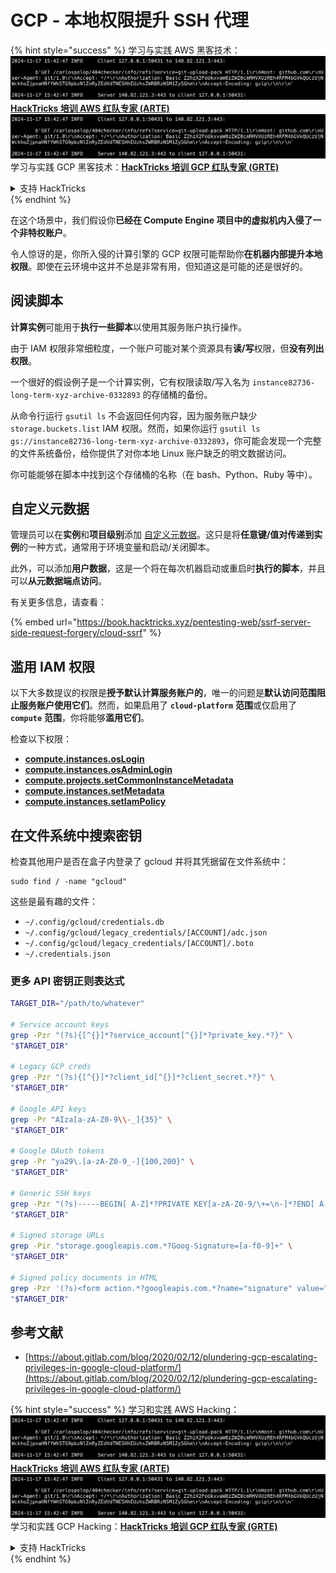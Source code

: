 # GCP - 本地权限提升 SSH 代理

{% hint style="success" %}
学习与实践 AWS 黑客技术：<img src="../../../.gitbook/assets/image (1).png" alt="" data-size="line">[**HackTricks 培训 AWS 红队专家 (ARTE)**](https://training.hacktricks.xyz/courses/arte)<img src="../../../.gitbook/assets/image (1).png" alt="" data-size="line">\
学习与实践 GCP 黑客技术：<img src="../../../.gitbook/assets/image (2).png" alt="" data-size="line">[**HackTricks 培训 GCP 红队专家 (GRTE)**<img src="../../../.gitbook/assets/image (2).png" alt="" data-size="line">](https://training.hacktricks.xyz/courses/grte)

<details>

<summary>支持 HackTricks</summary>

* 查看 [**订阅计划**](https://github.com/sponsors/carlospolop)!
* **加入** 💬 [**Discord 群组**](https://discord.gg/hRep4RUj7f) 或 [**Telegram 群组**](https://t.me/peass) 或 **在** **Twitter** 🐦 **上关注我们** [**@hacktricks\_live**](https://twitter.com/hacktricks\_live)**.**
* **通过向** [**HackTricks**](https://github.com/carlospolop/hacktricks) 和 [**HackTricks Cloud**](https://github.com/carlospolop/hacktricks-cloud) GitHub 仓库提交 PR 分享黑客技巧。

</details>
{% endhint %}

在这个场景中，我们假设你**已经在 Compute Engine 项目中的虚拟机内入侵了一个非特权账户**。

令人惊讶的是，你所入侵的计算引擎的 GCP 权限可能帮助你**在机器内部提升本地权限**。即使在云环境中这并不总是非常有用，但知道这是可能的还是很好的。

## 阅读脚本 <a href="#follow-the-scripts" id="follow-the-scripts"></a>

**计算实例**可能用于**执行一些脚本**以使用其服务账户执行操作。

由于 IAM 权限非常细粒度，一个账户可能对某个资源具有**读/写**权限，但**没有列出权限**。

一个很好的假设例子是一个计算实例，它有权限读取/写入名为 `instance82736-long-term-xyz-archive-0332893` 的存储桶的备份。

从命令行运行 `gsutil ls` 不会返回任何内容，因为服务账户缺少 `storage.buckets.list` IAM 权限。然而，如果你运行 `gsutil ls gs://instance82736-long-term-xyz-archive-0332893`，你可能会发现一个完整的文件系统备份，给你提供了对你本地 Linux 账户缺乏的明文数据访问。

你可能能够在脚本中找到这个存储桶的名称（在 bash、Python、Ruby 等中）。

## 自定义元数据

管理员可以在**实例**和**项目级别**添加 [自定义元数据](https://cloud.google.com/compute/docs/storing-retrieving-metadata#custom)。这只是将**任意键/值对传递到实例**的一种方式，通常用于环境变量和启动/关闭脚本。

此外，可以添加**用户数据**，这是一个将在每次机器启动或重启时**执行的脚本**，并且可以**从元数据端点访问**。

有关更多信息，请查看：

{% embed url="https://book.hacktricks.xyz/pentesting-web/ssrf-server-side-request-forgery/cloud-ssrf" %}

## **滥用 IAM 权限**

以下大多数提议的权限是**授予默认计算服务账户的**，唯一的问题是**默认访问范围阻止服务账户使用它们**。然而，如果启用了 **`cloud-platform`** **范围**或仅启用了 **`compute`** **范围**，你将能够**滥用它们**。

检查以下权限：

* [**compute.instances.osLogin**](gcp-compute-privesc/#compute.instances.oslogin)
* [**compute.instances.osAdminLogin**](gcp-compute-privesc/#compute.instances.osadminlogin)
* [**compute.projects.setCommonInstanceMetadata**](gcp-compute-privesc/#compute.projects.setcommoninstancemetadata)
* [**compute.instances.setMetadata**](gcp-compute-privesc/#compute.instances.setmetadata)
* [**compute.instances.setIamPolicy**](gcp-compute-privesc/#compute.instances.setiampolicy)

## 在文件系统中搜索密钥

检查其他用户是否在盒子内登录了 gcloud 并将其凭据留在文件系统中：
```
sudo find / -name "gcloud"
```
这些是最有趣的文件：

* `~/.config/gcloud/credentials.db`
* `~/.config/gcloud/legacy_credentials/[ACCOUNT]/adc.json`
* `~/.config/gcloud/legacy_credentials/[ACCOUNT]/.boto`
* `~/.credentials.json`

### 更多 API 密钥正则表达式
```bash
TARGET_DIR="/path/to/whatever"

# Service account keys
grep -Pzr "(?s){[^{}]*?service_account[^{}]*?private_key.*?}" \
"$TARGET_DIR"

# Legacy GCP creds
grep -Pzr "(?s){[^{}]*?client_id[^{}]*?client_secret.*?}" \
"$TARGET_DIR"

# Google API keys
grep -Pr "AIza[a-zA-Z0-9\\-_]{35}" \
"$TARGET_DIR"

# Google OAuth tokens
grep -Pr "ya29\.[a-zA-Z0-9_-]{100,200}" \
"$TARGET_DIR"

# Generic SSH keys
grep -Pzr "(?s)-----BEGIN[ A-Z]*?PRIVATE KEY[a-zA-Z0-9/\+=\n-]*?END[ A-Z]*?PRIVATE KEY-----" \
"$TARGET_DIR"

# Signed storage URLs
grep -Pir "storage.googleapis.com.*?Goog-Signature=[a-f0-9]+" \
"$TARGET_DIR"

# Signed policy documents in HTML
grep -Pzr '(?s)<form action.*?googleapis.com.*?name="signature" value=".*?">' \
"$TARGET_DIR"
```
## 参考文献

* [https://about.gitlab.com/blog/2020/02/12/plundering-gcp-escalating-privileges-in-google-cloud-platform/](https://about.gitlab.com/blog/2020/02/12/plundering-gcp-escalating-privileges-in-google-cloud-platform/)

{% hint style="success" %}
学习和实践 AWS Hacking：<img src="../../../.gitbook/assets/image (1).png" alt="" data-size="line">[**HackTricks 培训 AWS 红队专家 (ARTE)**](https://training.hacktricks.xyz/courses/arte)<img src="../../../.gitbook/assets/image (1).png" alt="" data-size="line">\
学习和实践 GCP Hacking：<img src="../../../.gitbook/assets/image (2).png" alt="" data-size="line">[**HackTricks 培训 GCP 红队专家 (GRTE)**<img src="../../../.gitbook/assets/image (2).png" alt="" data-size="line">](https://training.hacktricks.xyz/courses/grte)

<details>

<summary>支持 HackTricks</summary>

* 查看 [**订阅计划**](https://github.com/sponsors/carlospolop)!
* **加入** 💬 [**Discord 群组**](https://discord.gg/hRep4RUj7f) 或 [**telegram 群组**](https://t.me/peass) 或 **在** **Twitter** 🐦 **上关注我们** [**@hacktricks\_live**](https://twitter.com/hacktricks\_live)**.**
* **通过向** [**HackTricks**](https://github.com/carlospolop/hacktricks) 和 [**HackTricks Cloud**](https://github.com/carlospolop/hacktricks-cloud) github 仓库提交 PR 来分享黑客技巧。

</details>
{% endhint %}
